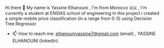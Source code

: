  Hi there 👋
  My name is Yassine Elhanouni , I'm from Morocco 🇲🇦 , I'm currently a student at ENSIAS school of engineering
  In this project i created a simple mobile price classification (in a range from 0-3) using Decision Tree Regressor
- 📫 How to reach me: elhanouniyassine7@gmail.com (email) , YASSINE ELHANOUNI (linkedIn)


